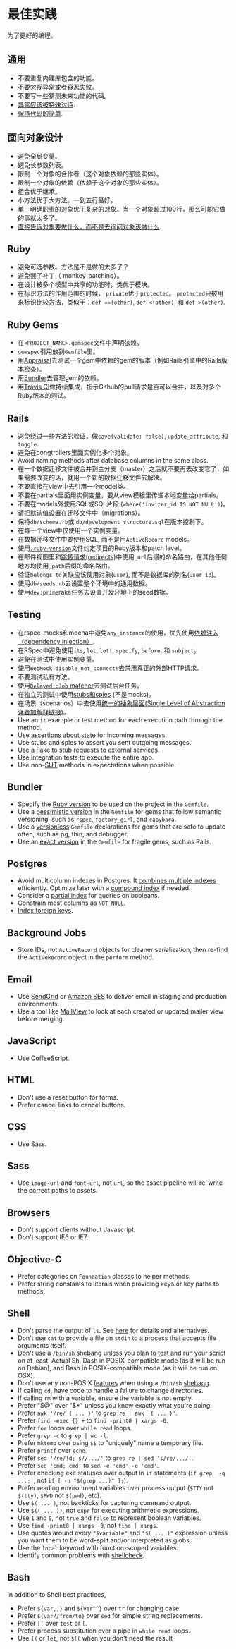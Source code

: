 最佳实践
==============

为了更好的编程。

通用
-------

* 不要重复内建库包含的功能。
* 不要忽视异常或者容忍失败。
* 不要写一些猜测未来功能的代码。
* [异常应该被特殊对待].
* [保持代码的简单].

[异常应该被特殊对待]: http://www.readability.com/~/yichhgvu
[保持代码的简单]: http://www.readability.com/~/ko2aqda2

面向对象设计
----------------------

* 避免全局变量。
* 避免长参数列表。
* 限制一个对象的合作者（这个对象依赖的那些实体）。
* 限制一个对象的依赖（依赖于这个对象的那些实体）。
* 组合优于继承。
* 小方法优于大方法。一到五行最好。
* 单一明确职责的对象优于复杂的对象。当一个对象超过100行，那么可能它做的事就太多了。
* [直接告诉对象要做什么，而不是去询问对象该做什么].

[直接告诉对象要做什么，而不是去询问对象该做什么]: http://robots.thoughtbot.com/post/27572137956/tell-dont-ask

Ruby
----

* 避免可选参数。方法是不是做的太多了？
* 避免猴子补丁（ monkey-patching）。
* 在设计被多个模型中共享的功能时，类优于模块。
* 在标识方法的作用范围的时候， `private`优于`protected`。  `protected`只被用来标识比较方法，类似于：`def ==(other)`, `def <(other)`, 和 `def >(other)`.

Ruby Gems
---------

* 在`<PROJECT_NAME>.gemspec`文件中声明依赖。
* `gemspec`引用放到`Gemfile`里。
* 用[Appraisal]去测试一个gem中依赖的gem的版本（例如Rails引擎中的Rails版本检查）。
* 用[Bundler]去管理gem的依赖。
* 用[Travis CI]做持续集成，指示Github的pull请求是否可以合并，以及对多个Ruby版本的测试。

[Appraisal]: https://github.com/thoughtbot/appraisal
[Bundler]: http://bundler.io
[Travis CI]: http://travis-ci.org

Rails
-----

* 避免绕过一些方法的验证，像`save(validate: false)`,
  `update_attribute`, 和 `toggle`.
* 避免在congtrollers里面实例化多个对象。
* Avoid naming methods after database columns in the same class.
* 在一个数据迁移文件被合并到主分支（master）之后就不要再去改变它了，如果需要改变的话，就用一个新的数据迁移文件去解决。
* 不要直接在view中去引用一个model类。
* 不要在partials里面用实例变量，要从view模板里传递本地变量给partials。
* 不要在models外使用SQL或SQL片段 (`where('inviter_id IS NOT NULL')`)。
* 请把默认值设置在迁移文件中（migrations）。
* 保持`db/schema.rb`或 `db/development_structure.sql`在版本控制下。
* 在每一个view中仅使用一个实例变量。
* 在数据迁移文件中要使用SQL, 而不是用`ActiveRecord` models。
* 使用[`.ruby-version`]文件约定项目的Ruby版本和patch level。
* 在邮件视图里和[跳转请求(redirects)]中使用`_url`后缀的命名路由，在其他任何地方均使用`_path`后缀的命名路由。
* 验证`belongs_to`关联应该使用对象(`user`), 而不是数据库的列名(`user_id`)。
* 使用`db/seeds.rb`去设置整个环境中的通用数据。 
* 使用`dev:prime`rake任务去设置开发环境下的seed数据。

[`.ruby-version`]: https://gist.github.com/fnichol/1912050
[跳转请求(redirects)]: http://www.w3.org/Protocols/rfc2616/rfc2616-sec14.html#sec14.30

Testing
-------

* 在rspec-mocks和mocha中避免`any_instance`的使用，优先使用[依赖注入（dependency injection）].
* 在RSpec中避免使用`its`, `let`, `let!`, `specify`, `before`, 和 `subject`。
* 避免在测试中使用实例变量。
* 使用`WebMock.disable_net_connect!`去禁用真正的外部HTTP请求。
* 不要测试私有方法。
* 使用[`Delayed::Job` matcher]去测试后台任务。
* 在独立的测试中使用[stubs和spies] \(不是mocks\)。
* 在场景（scenarios）中去使用[统一的抽象层面(Single Level of Abstraction译者加解释链接)]。
* Use an `it` example or test method for each execution path through the method.
* Use [assertions about state] for incoming messages.
* Use stubs and spies to assert you sent outgoing messages.
* Use a [Fake] to stub requests to external services.
* Use integration tests to execute the entire app.
* Use non-[SUT] methods in expectations when possible.

[依赖注入（dependency injection）]: http://en.wikipedia.org/wiki/Dependency_injection
[`Delayed::Job` matcher]: https://gist.github.com/3186463
[stubs和spies]: http://robots.thoughtbot.com/post/159805295/spy-vs-spy
[assertions about state]: https://speakerdeck.com/skmetz/magic-tricks-of-testing-railsconf?slide=51
[Fake]: http://robots.thoughtbot.com/post/219216005/fake-it
[SUT]: http://xunitpatterns.com/SUT.html
[统一的抽象层面(Single Level of Abstraction译者加解释链接)]:
http://masihjesus.wordpress.com/2013/11/02/single-level-of-abstraction/

Bundler
-------

* Specify the [Ruby version] to be used on the project in the `Gemfile`.
* Use a [pessimistic version] in the `Gemfile` for gems that follow semantic
  versioning, such as `rspec`, `factory_girl`, and `capybara`.
* Use a [versionless] `Gemfile` declarations for gems that are safe to update
  often, such as pg, thin, and debugger.
* Use an [exact version] in the `Gemfile` for fragile gems, such as Rails.

[Ruby version]: http://bundler.io/v1.3/gemfile_ruby.html
[exact version]: http://robots.thoughtbot.com/post/35717411108/a-healthy-bundle
[pessimistic version]: http://robots.thoughtbot.com/post/35717411108/a-healthy-bundle
[versionless]: http://robots.thoughtbot.com/post/35717411108/a-healthy-bundle

Postgres
--------

* Avoid multicolumn indexes in Postgres. It [combines multiple indexes]
  efficiently. Optimize later with a [compound index] if needed.
* Consider a [partial index] for queries on booleans.
* Constrain most columns as [`NOT NULL`].
* [Index foreign keys].

[`NOT NULL`]: http://www.postgresql.org/docs/9.1/static/ddl-constraints.html#AEN2444
[combines multiple indexes]: http://www.postgresql.org/docs/9.1/static/indexes-bitmap-scans.html
[compound index]: http://www.postgresql.org/docs/9.2/static/indexes-bitmap-scans.html
[partial index]: http://www.postgresql.org/docs/9.1/static/indexes-partial.html
[Index foreign keys]: https://tomafro.net/2009/08/using-indexes-in-rails-index-your-associations

Background Jobs
---------------

* Store IDs, not `ActiveRecord` objects for cleaner serialization, then re-find
  the `ActiveRecord` object in the `perform` method.

Email
-----

* Use [SendGrid] or [Amazon SES] to deliver email in staging and production
  environments.
* Use a tool like [MailView] to look at each created or updated mailer view
  before merging.

[Amazon SES]: http://robots.thoughtbot.com/post/3105121049/delivering-email-with-amazon-ses-in-a-rails-3-app
[SendGrid]: https://devcenter.heroku.com/articles/sendgrid
[MailView]: https://github.com/37signals/mail_view

JavaScript
----------

* Use CoffeeScript.

HTML
----

* Don't use a reset button for forms.
* Prefer cancel links to cancel buttons.

CSS
---

* Use Sass.

Sass
----

* Use `image-url` and `font-url`, not `url`, so the asset pipeline will re-write
  the correct paths to assets.

Browsers
--------

* Don't support clients without Javascript.
* Don't support IE6 or IE7.

Objective-C
-----------

* Prefer categories on `Foundation` classes to helper methods.
* Prefer string constants to literals when providing keys or key paths to methods.

Shell
-----

* Don't parse the output of `ls`. See [here][parsingls] for details and 
  alternatives.
* Don't use `cat` to provide a file on `stdin` to a process that accepts 
  file arguments itself.
* Don't use a `/bin/sh` [shebang][] unless you plan to test and run your 
  script on at least: Actual Sh, Dash in POSIX-compatible mode (as it 
  will be run on Debian), and Bash in POSIX-compatible mode (as it will 
  be run on OSX).
* Don't use any non-POSIX [features][bashisms] when using a `/bin/sh` 
  [shebang][].
* If calling `cd`, have code to handle a failure to change directories.
* If calling `rm` with a variable, ensure the variable is not empty.
* Prefer "$@" over "$\*" unless you know exactly what you're doing.
* Prefer `awk '/re/ { ... }'` to `grep re | awk '{ ... }'`.
* Prefer `find -exec {} +` to `find -print0 | xargs -0`.
* Prefer `for` loops over `while read` loops.
* Prefer `grep -c` to `grep | wc -l`.
* Prefer `mktemp` over using `$$` to "uniquely" name a temporary file.
* Prefer `printf` over `echo`.
* Prefer `sed '/re/!d; s//.../'` to `grep re | sed 's/re/.../'`.
* Prefer `sed 'cmd; cmd'` to `sed -e 'cmd' -e 'cmd'`.
* Prefer checking exit statuses over output in `if` statements (`if grep 
  -q ...; `, not `if [ -n "$(grep ...)" ];`).
* Prefer reading environment variables over process output (`$TTY` not 
  `$(tty)`, `$PWD` not `$(pwd)`, etc).
* Use `$( ... )`, not backticks for capturing command output.
* Use `$(( ... ))`, not `expr` for executing arithmetic expressions.
* Use `1` and `0`, not `true` and `false` to represent boolean 
  variables.
* Use `find -print0 | xargs -0`, not `find | xargs`.
* Use quotes around every `"$variable"` and `"$( ... )"` expression 
  unless you want them to be word-split and/or interpreted as globs.
* Use the `local` keyword with function-scoped variables.
* Identify common problems with [shellcheck][].

[shebang]: http://en.wikipedia.org/wiki/Shebang_(Unix)
[parsingls]: http://mywiki.wooledge.org/ParsingLs
[bashisms]: http://mywiki.wooledge.org/Bashism
[shellcheck]: http://www.shellcheck.net/

Bash
----

In addition to Shell best practices,

* Prefer `${var,,}` and `${var^^}` over `tr` for changing case.
* Prefer `${var//from/to}` over `sed` for simple string replacements.
* Prefer `[[` over `test` or `[`.
* Prefer process substitution over a pipe in `while read` loops.
* Use `((` or `let`, not `$((` when you don't need the result
